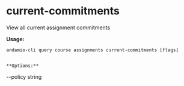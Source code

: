 # current-commitments
View all current assignment commitments



**Usage:**
```
andamio-cli query course assignments current-commitments [flags]

```


```

**Options:**
```
--policy string
```


